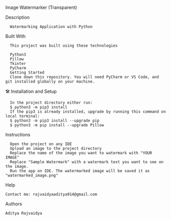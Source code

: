 Image Watermarker (Transparent)

Description

	  Watermarking Application with Python

Built With

	  This project was built using these technologies

	  Python3
	  Pillow
	  Tkinter
	  PyCharm
	  Getting Started
	  Clone down this repository. You will need PyCharm or VS Code, and git installed globally on your machine.

🛠 Installation and Setup

	  In the project directory either run:
	  $ python3 -m pip3 install 
	  If the pip3 is already installed, upgrade by running this command on local terminal:
	  $ python3 -m pip3 install --upgrade pip
	  $ python3 -m pip install --upgrade Pillow

Instructions

	  Open the project on any IDE
	  Upload an image to the project directory
	  Replace the name of the image you want to watermark with "YOUR IMAGE"
	  Replace "Sample Watermark" with a watermark text you want to see on the image.
	  Run the app on IDE. The watermarked image will be saved it as "watermarked_image.png"

 Help
 
	Contact me: rajvaidyaaditya914@gmail.com

Authors

	Aditya Rajvaidya

